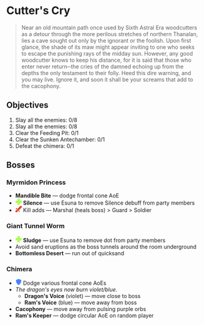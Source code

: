 # Cutter's Cry

> Near an old mountain path once used by Sixth Astral Era woodcutters as a detour through the more perilous stretches of northern Thanalan, lies a cave sought out only by the ignorant or the foolish. Upon first glance, the shade of its maw might appear inviting to one who seeks to escape the punishing rays of the midday sun. However, any good woodcutter knows to keep his distance, for it is said that those who enter never return─the cries of the damned echoing up from the depths the only testament to their folly. Heed this dire warning, and you may live. Ignore it, and soon it shall be your screams that add to the cacophony.

## Objectives

1. Slay all the enemies: 0/8
2. Slay all the enemies: 0/8
3. Clear the Feeding Pit: 0/1
4. Clear the Sunken Antechamber: 0/1
5. Defeat the chimera: 0/1

## Bosses

### Myrmidon Princess

- **Mandible Bite** — dodge frontal cone AoE
- ![](/assets/icons/role-healer.png) **Silence** — use Esuna to remove Silence debuff from party members
- ![](/assets/icons/role-dps.png) Kill adds — Marshal (heals boss) > Guard > Soldier

### Giant Tunnel Worm

- ![](/assets/icons/role-healer.png) **Sludge** — use Esuna to remove dot from party members
- Avoid sand eruptions as the boss tunnels around the room underground
- **Bottomless Desert** — run out of quicksand

### Chimera

- ![](/assets/icons/role-tank.png) Dodge various frontal cone AoEs
- *The dragon's eyes now burn violet/blue.*
    - **Dragon's Voice** (violet) — move close to boss
    - **Ram's Voice** (blue) — move away from boss
- **Cacophony** — move away from pulsing purple orbs
- **Ram's Keeper** — dodge circular AoE on random player
